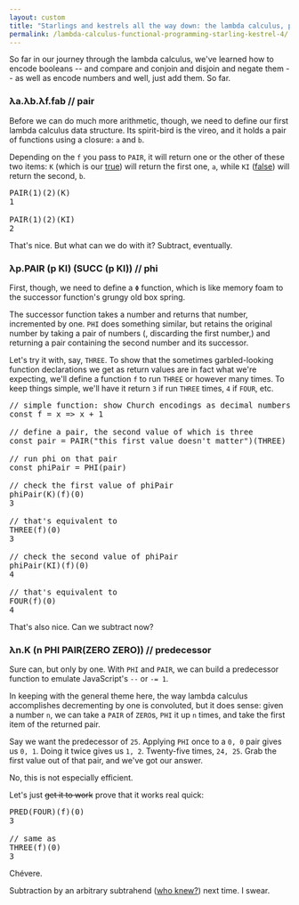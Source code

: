 ```yaml
---
layout: custom
title: "Starlings and kestrels all the way down: the lambda calculus, part iv"
permalink: /lambda-calculus-functional-programming-starling-kestrel-4/
---
```

<script src="/scripts/lambda.js"></script>

So far in our journey through the lambda calculus, we've learned how to encode booleans -- and compare and conjoin and disjoin and negate them -- as well as encode numbers and well, just add them. So far.

### λa.λb.λf.fab // pair

Before we can do much more arithmetic, though, we need to define our first lambda calculus data structure. Its spirit-bird is the vireo, and it holds a pair of functions using a closure: `a` and `b`.

<div class="lambda-div" id="lambda-pair">
</div>

Depending on the `f` you pass to `PAIR`, it will return one or the other of these two items: `K` (which is our <a href="/lambda-calculus-functional-programming-starling-kestrel-1#lambda-kestrel" target="\_blank" rel="noopener noreferrer">true</a>) will return the first one, `a`, while `KI` (<a href="/lambda-calculus-functional-programming-starling-kestrel-1#lambda-kite" target="\_blank" rel="noopener noreferrer">false</a>) will return the second, `b`.

<pre class="prettyprint">
PAIR(1)(2)(K)
1

PAIR(1)(2)(KI)
2
</pre>

That's nice. But what can we do with it? Subtract, eventually.

### λp.PAIR (p KI) (SUCC (p KI)) // phi

First, though, we need to define a `Φ` function, which is like memory foam to the successor function's grungy old box spring.

<div class="lambda-div" id="lambda-phi">
</div>

The successor function takes a number and returns that number, incremented by one. `PHI` does something similar, but retains the original number by taking a pair of numbers (, discarding the first number,) and returning a pair containing the second number and its successor.

Let's try it with, say, `THREE`. To show that the sometimes garbled-looking function declarations we get as return values are in fact what we're expecting, we'll define a function `f` to run `THREE` or however many times. To keep things simple, we'll have it return `3` if run `THREE` times, `4` if `FOUR`, etc.

<pre class="prettyprint">
// simple function: show Church encodings as decimal numbers
const f = x => x + 1

// define a pair, the second value of which is three
const pair = PAIR("this first value doesn't matter")(THREE)

// run phi on that pair
const phiPair = PHI(pair)

// check the first value of phiPair
phiPair(K)(f)(0)
3

// that's equivalent to
THREE(f)(0)
3

// check the second value of phiPair
phiPair(KI)(f)(0)
4

// that's equivalent to
FOUR(f)(0)
4
</pre>

That's also nice. Can we subtract now?

### λn.K (n PHI PAIR(ZERO ZERO)) // predecessor

Sure can, but only by one. With `PHI` and `PAIR`, we can build a predecessor function to emulate JavaScript's `--` or `-= 1`.

In keeping with the general theme here, the way lambda calculus accomplishes decrementing by one is convoluted, but it does sense: given a number `n`, we can take a `PAIR` of `ZERO`s, `PHI` it up `n` times, and take the first item of the returned pair.

Say we want the predecessor of `25`. Applying `PHI` once to a `0, 0` pair gives us `0, 1`. Doing it twice gives us `1, 2`. Twenty-five times, `24, 25`. Grab the first value out of that pair, and we've got our answer.

No, this is not especially efficient.

<div class="lambda-div" id="lambda-predecessor">
</div>

Let's just ~~get it to work~~ prove that it works real quick:

<pre class="prettyprint">
PRED(FOUR)(f)(0)
3

// same as
THREE(f)(0)
3
</pre>

Chévere.

Subtraction by an arbitrary subtrahend (<a href="https://en.wiktionary.org/wiki/subtrahend" target="\_blank" rel="noopener noreferrer">who knew?</a>) next time. I swear.
